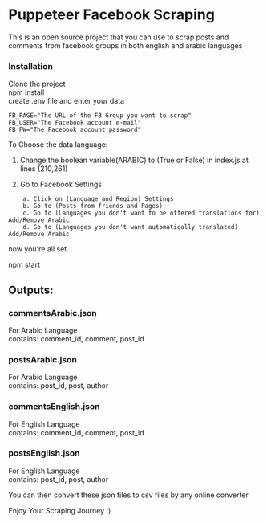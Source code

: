 # Puppeteer Facebook Scraping
This is an open source project that you can use to scrap posts and comments from facebook groups in both english and arabic languages

### Installation
Clone the project <br />
npm install <br />
create .env file and enter your data <br />
```
FB_PAGE="The URL of the FB Group you want to scrap"
FB_USER="The Facebook account e-mail"
FB_PW="The Facebook account password"
```
To Choose the data language: <br />

1. Change the boolean variable(ARABIC) to (True or False) in index.js at lines (210,261)

2. Go to Facebook Settings
```
    a. Click on (Language and Region) Settings
    b. Go to (Posts from friends and Pages)
    c. Go to (Languages you don't want to be offered translations for)  Add/Remove Arabic
    d. Go to (Languages you don't want automatically translated)  Add/Remove Arabic
```

now you're all set. <br />

npm start <br />

## Outputs:
### commentsArabic.json 
For Arabic Language <br />
contains: comment_id, comment, post_id <br />


### postsArabic.json
For Arabic Language <br />
contains: post_id, post, author <br />

### commentsEnglish.json
For English Language <br />
contains: comment_id, comment, post_id <br />

### postsEnglish.json
For English Language <br />
contains: post_id, post, author <br />


You can then convert these json files to csv files by any online converter<br />

Enjoy Your Scraping Journey :)<br />


